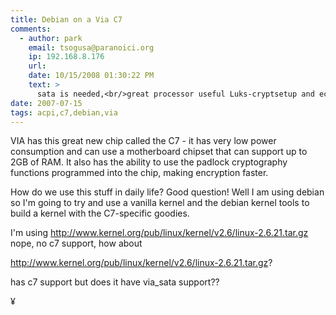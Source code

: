 ```yaml
---
title: Debian on a Via C7
comments:
  - author: park
    email: tsogusa@paranoici.org
    ip: 192.168.8.176
    url:
    date: 10/15/2008 01:30:22 PM
    text: >
      sata is needed,<br/>great processor useful Luks-cryptsetup and ecryptfs, AES harware support.. fanless :)
date: 2007-07-15
tags: acpi,c7,debian,via
---
```

VIA has this great new chip called the C7 - it has very low power consumption and can use a motherboard chipset that can support up to 2GB of RAM. It also has the ability to use the padlock cryptography functions programmed into the chip, making encryption faster.

How do we use this stuff in daily life? Good question! Well I am using debian so I'm going to try and use a vanilla kernel and the debian kernel tools to build a kernel with the C7-specific goodies.

I'm using http://www.kernel.org/pub/linux/kernel/v2.6/linux-2.6.21.tar.gz nope, no c7 support, how about

http://www.kernel.org/pub/linux/kernel/v2.6/linux-2.6.21.tar.gz?

has c7 support but does it have via_sata support??

¥

